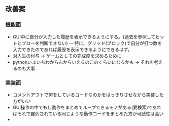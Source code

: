 
## 改善案
### 機能面
- GUI中に自分が入力した履歴を表示できるようにする。(過去を参照してヒットとブローを判断できない) 
-- 特に、グリッド(ブロック)で自分が打つ数を入力できたのであれば履歴を表示できるようにできるはず。
- 対人生の付与 -> ゲームとしての完成度を求めるために
- pythonいまいちわからんからいえるのこのくらいになるかも -> それを考えるのも大事

### 実装面
- コメントアウトで何をしているコードなのかをはっきりさせながら実装した方がいい
- GUI操作の中でもし動作をまとめてループできるモノがある(要検索)であればそれで羅列されている同じような動作コードをまとめた方が可読性は高い
- 